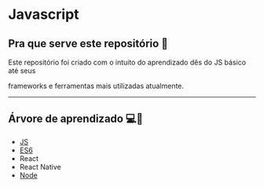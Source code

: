 # Javascript

## Pra que serve este repositório 🥋

Este repositório foi criado com o intuito do aprendizado dês do JS básico até seus 

frameworks e ferramentas mais utilizadas atualmente. 

<hr /> 

## Árvore de aprendizado 💻🌲

* <a href="./Js">JS</a> 
* <a href="./Es6">ES6</a> 
*  React
*  React Native
* <a href='node' >Node</a>
